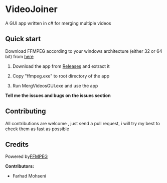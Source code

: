 # VideoJoiner
A GUI app written in c# for merging multiple videos

## Quick start
Download FFMPEG according to your windows architecture (either 32 or 64 bit) from [here](https://ffmpeg.zeranoe.com/builds/)

1. Download the app from [Releases](https://github.com/FarhadMohseni/VideoJoiner/releases/) and extract it

2. Copy  "ffmpeg.exe" to root directory of the app

3. Run MergVideosGUI.exe and use the app 

**Tell me the issues and bugs  on the issues section**
## Contributing 
All contributions are welcome , just send a pull request, i will try my best to check them as fast as possible 

## Credits
Powered by[FFMPEG](http://FFmpeg.org)

**Contributors:**

 - Farhad Mohseni
